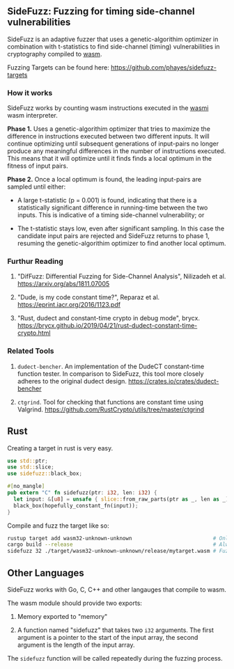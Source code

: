 ## SideFuzz: Fuzzing for timing side-channel vulnerabilities

SideFuzz is an adaptive fuzzer that uses a genetic-algorithim optimizer in combination with t-statistics to find side-channel (timing) vulnerabilities in cryptography compiled to [wasm](https://webassembly.org).

Fuzzing Targets can be found here: https://github.com/phayes/sidefuzz-targets

### How it works

SideFuzz works by counting wasm instructions executed in the [wasmi](https://github.com/paritytech/wasmi) wasm interpreter. 

**Phase 1.** Uses a genetic-algorithim optimizer that tries to maximize the difference in instructions executed between two different inputs. It will continue optimizing until subsequent generations of input-pairs no longer produce any meaningful differences in the number of instructions executed. This means that it will optimize until it finds finds a local optimum in the fitness of input pairs.

**Phase 2.** Once a local optimum is found, the leading input-pairs are sampled until either:

- A large t-statistic (p = 0.001) is found, indicating that there is a statistically significant difference in running-time between the two inputs. This is indicative of a timing side-channel vulnerability; or

- The t-statistic stays low, even after significant sampling. In this case the candidate input pairs are rejected and SideFuzz returns to phase 1, resuming the genetic-algorithim optimizer to find another local optimum.

### Furthur Reading

1. "DifFuzz: Differential Fuzzing for Side-Channel Analysis", Nilizadeh et al.
   https://arxiv.org/abs/1811.07005

2. "Dude, is my code constant time?", Reparaz et al. https://eprint.iacr.org/2016/1123.pdf

3. "Rust, dudect and constant-time crypto in debug mode", brycx.
   https://brycx.github.io/2019/04/21/rust-dudect-constant-time-crypto.html

### Related Tools

1. `dudect-bencher`. An implementation of the DudeCT constant-time function tester. In comparison to SideFuzz, this tool more closely adheres to the original dudect design. https://crates.io/crates/dudect-bencher

2. `ctgrind`. Tool for checking that functions are constant time using Valgrind. https://github.com/RustCrypto/utils/tree/master/ctgrind

## Rust

Creating a target in rust is very easy.

```rust
use std::ptr;
use std::slice;
use sidefuzz::black_box;

#[no_mangle]
pub extern "C" fn sidefuzz(ptr: i32, len: i32) {
  let input: &[u8] = unsafe { slice::from_raw_parts(ptr as _, len as _) };
  black_box(hopefully_constant_fn(input));
}
```

Compile and fuzz the target like so:

```bash
rustup target add wasm32-unknown-unknown                          # Only needs to be done once.
cargo build --release                                             # Always pass the release flag
sidefuzz 32 ./target/wasm32-unknown-unknown/release/mytarget.wasm # Fuzz with 32 bytes of input
```

## Other Languages

SideFuzz works with Go, C, C++ and other langauges that compile to wasm.

The wasm module should provide two exports: 

1. Memory exported to "memory"

2. A function named "sidefuzz" that takes two `i32` arguments. The first argument is a pointer to the start of the input array, the second argument is the length of the input array. 

The `sidefuzz` function will be called repeatedly during the fuzzing process. 
